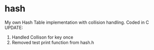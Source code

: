 # hash
My own Hash Table implementation with collision handling. Coded in C
UPDATE: 
  1. Handled Collison for key once
  2. Removed test print function from hash.h
